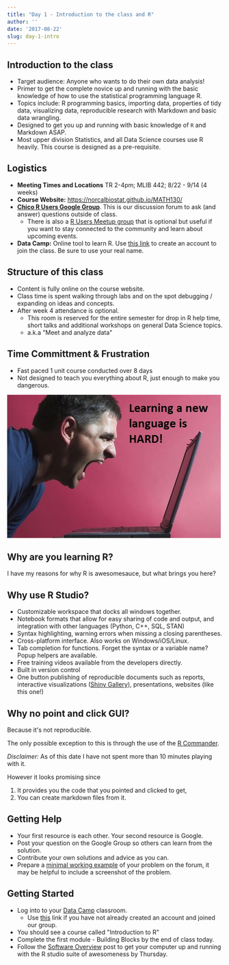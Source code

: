 ```yaml
---
title: "Day 1 - Introduction to the class and R"
author: ''
date: '2017-08-22'
slug: day-1-intro
---
```



## Introduction to the class

* Target audience: Anyone who wants to do their own data analysis!
* Primer to get the complete novice up and running with the basic knowledge of how to use the statistical programming language R. 
* Topics include: R programming basics, importing data, properties of tidy data, visualizing data, reproducible research with Markdown and basic data wrangling. 
* Designed to get you up and running with basic knowledge of `R` and Markdown ASAP.
* Most upper division Statistics, and all Data Science courses use R heavily. This course is designed as a pre-requisite. 


## Logistics
* **Meeting Times and Locations** TR 2-4pm; MLIB 442;  8/22 - 9/14 (4 weeks)
* **Course Website:** https://norcalbiostat.github.io/MATH130/
* **[Chico R Users Google Group](https://groups.google.com/forum/#!forum/chico-rug)**. This is our discussion forum to ask (and answer) questions outside of class. 
    - There is also a [R Users Meetup group](https://www.meetup.com/Chico-R-Users-Group/) that is optional but useful if you want to stay connected to the community and learn about upcoming events. 
* **Data Camp:** Online tool to learn R. Use [this link](https://www.datacamp.com/groups/5d949a122590b9e89266b74e5438f13cac5ddb12/invite) to create an account to join the class. Be sure to use your real name. 

## Structure of this class

* Content is fully online on the course website.  
* Class time is spent walking through labs and on the spot debugging / expanding on ideas and concepts. 
* After week 4 attendance is optional. 
    - This room is reserved for the entire semester for drop in R help time, short talks and additional workshops on general Data Science topics. 
    - a.k.a "Meet and analyze data"

## Time Committment & Frustration

* Fast paced 1 unit course conducted over 8 days
* Not designed to teach you everything about R, just enough to make you dangerous. 

![](hard.jpg)


## Why are you learning R? 

I have my reasons for why R is awesomesauce, but what brings you here? 


## Why use R Studio?

- Customizable workspace that docks all windows together. 
- Notebook formats that allow for easy sharing of code and output, and integration with other languages (Python, C++, SQL, STAN)
- Syntax highlighting, warning errors when missing a closing parentheses. 
- Cross-platform interface. Also works on Windows/iOS/Linux.
- Tab completion for functions. Forget the syntax or a variable name? Popup helpers are available. 
- Free training videos available from the developers directly.
- Built in version control 
- One button publishing of reproducible documents such as reports, interactive visualizations ([Shiny Gallery](https://shiny.rstudio.com/gallery/)), presentations, websites (like this one!)


## Why no point and click GUI?

Because it's not reproducible. 

The only possible exception to this is through the use of the [R Commander](http://socserv.mcmaster.ca/jfox/Misc/Rcmdr/). 

_Disclaimer:_ As of this date I have not spent more than 10 minutes playing with it. 

However it looks promising since 

1. It provides you the code that you pointed and clicked to get, 
2. You can create markdown files from it. 

## Getting Help

* Your first resource is each other. Your second resource is Google. 
* Post your question on the Google Group so others can learn from the solution.
* Contribute your own solutions and advice as you can. 
* Prepare a [minimal working example](http://stackoverflow.com/questions/5963269/how-to-make-a-great-r-reproducible-example) of your problem on the forum, it may be helpful to include a screenshot of the problem. 


## Getting Started

* Log into to your [Data Camp](https://www.datacamp.com/) classroom. 
    - Use [this](https://www.datacamp.com/groups/5d949a122590b9e89266b74e5438f13cac5ddb12/invite) link if you have not already created an account and joined our group. 
* You should see a course called "Introduction to R"
* Complete the first module - Building Blocks by the end of class today. 
* Follow the [Software Overview](https://norcalbiostat.netlify.com/post/software-overview/) post to get your computer up and running with the R studio suite of awesomeness by Thursday. 
